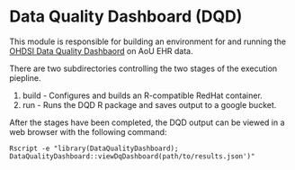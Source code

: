 # Data Quality Dashboard (DQD)

This module is responsible for building an environment for and running the [OHDSI Data Quality Dashbaord](https://github.com/OHDSI/DataQualityDashboard) on AoU EHR data.

There are two subdirectories controlling the two stages of the execution piepline.

1. build - Configures and builds an R-compatible RedHat container.
2. run - Runs the DQD R package and saves output to a google bucket.

After the stages have been completed, the DQD output can be viewed in a web browser with the following command:

`Rscript -e "library(DataQualityDashboard); DataQualityDashboard::viewDqDashboard(path/to/results.json')"`
